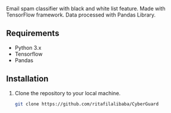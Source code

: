 Email spam classifier with black and white list feature.
Made with TensorFlow framework.
Data processed with Pandas Library.

## Requirements
- Python 3.x
- Tensorflow
- Pandas


## Installation
1. Clone the repository to your local machine.
   ```bash
   git clone https://github.com/ritafilalibaba/CyberGuard
